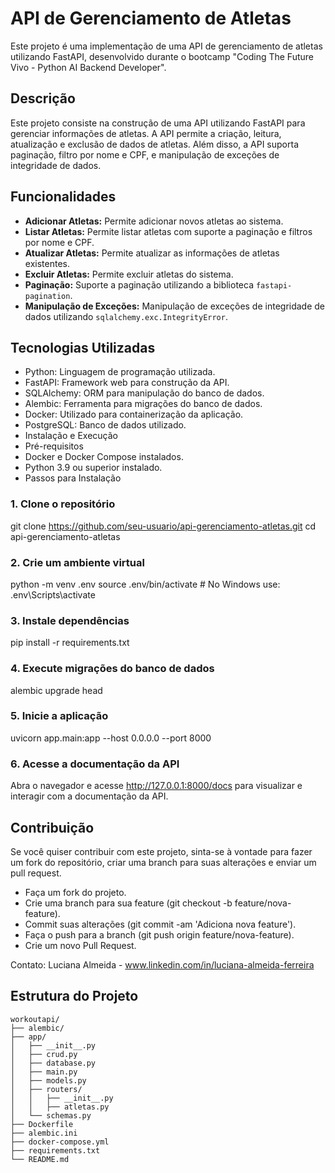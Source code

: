 # API de Gerenciamento de Atletas

Este projeto é uma implementação de uma API de gerenciamento de atletas utilizando FastAPI, desenvolvido durante o bootcamp "Coding The Future Vivo - Python AI Backend Developer".

## Descrição

Este projeto consiste na construção de uma API utilizando FastAPI para gerenciar informações de atletas. A API permite a criação, leitura, atualização e exclusão de dados de atletas. Além disso, a API suporta paginação, filtro por nome e CPF, e manipulação de exceções de integridade de dados.

## Funcionalidades

- **Adicionar Atletas:** Permite adicionar novos atletas ao sistema.
- **Listar Atletas:** Permite listar atletas com suporte a paginação e filtros por nome e CPF.
- **Atualizar Atletas:** Permite atualizar as informações de atletas existentes.
- **Excluir Atletas:** Permite excluir atletas do sistema.
- **Paginação:** Suporte a paginação utilizando a biblioteca `fastapi-pagination`.
- **Manipulação de Exceções:** Manipulação de exceções de integridade de dados utilizando `sqlalchemy.exc.IntegrityError`.

## Tecnologias Utilizadas
- Python: Linguagem de programação utilizada.
- FastAPI: Framework web para construção da API.
- SQLAlchemy: ORM para manipulação do banco de dados.
- Alembic: Ferramenta para migrações do banco de dados.
- Docker: Utilizado para containerização da aplicação.
- PostgreSQL: Banco de dados utilizado.
- Instalação e Execução
- Pré-requisitos
- Docker e Docker Compose instalados.
- Python 3.9 ou superior instalado.
- Passos para Instalação


### 1. Clone o repositório
git clone https://github.com/seu-usuario/api-gerenciamento-atletas.git
cd api-gerenciamento-atletas

### 2. Crie um ambiente virtual
python -m venv .env
source .env/bin/activate  # No Windows use: .env\Scripts\activate

### 3. Instale dependências
pip install -r requirements.txt

### 4. Execute migrações do banco de dados
alembic upgrade head

### 5. Inicie a aplicação
uvicorn app.main:app --host 0.0.0.0 --port 8000

### 6. Acesse a documentação da API
Abra o navegador e acesse http://127.0.0.1:8000/docs para visualizar e interagir com a documentação da API.


## Contribuição
Se você quiser contribuir com este projeto, sinta-se à vontade para fazer um fork do repositório, criar uma branch para suas alterações e enviar um pull request.

- Faça um fork do projeto.
- Crie uma branch para sua feature (git checkout -b feature/nova-feature).
- Commit suas alterações (git commit -am 'Adiciona nova feature').
- Faça o push para a branch (git push origin feature/nova-feature).
- Crie um novo Pull Request.

Contato: Luciana Almeida - www.linkedin.com/in/luciana-almeida-ferreira



## Estrutura do Projeto

```plaintext
workoutapi/
├── alembic/
├── app/
│   ├── __init__.py
│   ├── crud.py
│   ├── database.py
│   ├── main.py
│   ├── models.py
│   ├── routers/
│   │   ├── __init__.py
│   │   ├── atletas.py
│   └── schemas.py
├── Dockerfile
├── alembic.ini
├── docker-compose.yml
├── requirements.txt
└── README.md

